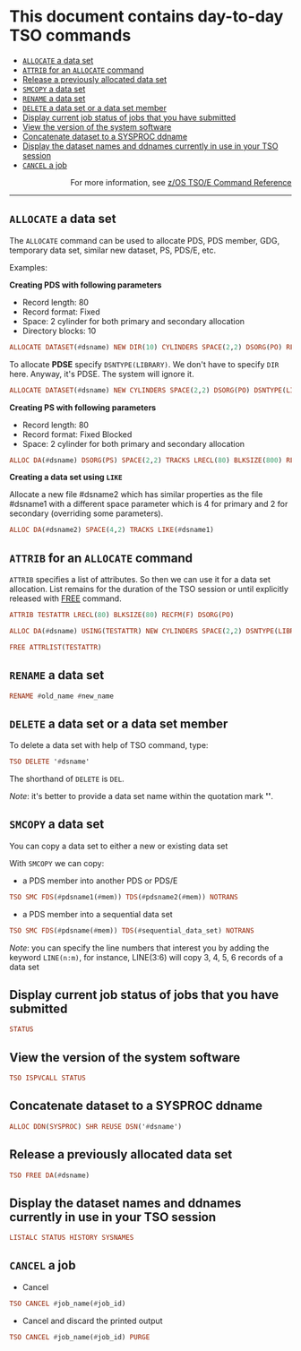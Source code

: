 # This document contains day-to-day TSO commands

* [`ALLOCATE` a data set](#allocate-a-data-set)
* [`ATTRIB` for an `ALLOCATE` command](#attrib-for-an-allocate-command)
* [Release a previously allocated data set](#release-a-previously-allocated-data-set)
* [`SMCOPY` a data set](#smcopy-a-data-set)
* [`RENAME` a data set](#rename-a-data-set)
* [`DELETE` a data set or a data set member](#delete-a-data-set-or-a-data-set-member)
* [Display current job status of jobs that you have submitted](#display-current-job-status-of-jobs-that-you-have-submitted)
* [View the version of the system software](#view-the-version-of-the-system-software)
* [Concatenate dataset to a SYSPROC ddname](#concatenate-dataset-to-a-sysproc-ddname)
* [Display the dataset names and ddnames currently in use in your TSO session](#display-the-dataset-names-and-ddnames-currently-in-use-in-your-tso-session)
* [`CANCEL` a job](#cancel-a-job)

<div align="right">For more information, see <a href="https://www.ibm.com/docs/en/zos/2.1.0?topic=tsoe-zos-command-reference">z/OS TSO/E Command Reference</a></div>

___

## `ALLOCATE` a data set

The `ALLOCATE` command can be used to allocate PDS, PDS member, GDG, temporary data set, similar new dataset, PS, PDS/E, etc. 

Examples:
 
**Creating PDS with following parameters**
* Record length: 80
* Record format: Fixed
* Space: 2 cylinder for both primary and secondary allocation
* Directory blocks: 10
```haskell
ALLOCATE DATASET(#dsname) NEW DIR(10) CYLINDERS SPACE(2,2) DSORG(PO) RECFM(F) LRECL(80) BLKSIZE(80) CATALOG
```
To allocate **PDSE** specify `DSNTYPE(LIBRARY)`. We don't have to specify `DIR` here. Anyway, it's PDSE. The system will ignore it.
```haskell
ALLOCATE DATASET(#dsname) NEW CYLINDERS SPACE(2,2) DSORG(PO) DSNTYPE(LIBRARY) RECFM(F) LRECL(80) BLKSIZE(80) CATALOG
```

**Creating PS with following parameters**
* Record length: 80
* Record format: Fixed Blocked
* Space: 2 cylinder for both primary and secondary allocation
```haskell
ALLOC DA(#dsname) DSORG(PS) SPACE(2,2) TRACKS LRECL(80) BLKSIZE(800) RECFM(F,B) NEW
```
**Creating a data set using `LIKE`**

Allocate a new file #dsname2 which has similar properties as the file #dsname1 with a different space parameter which is 4 for primary and 2 for secondary (overriding some parameters).
```haskell
ALLOC DA(#dsname2) SPACE(4,2) TRACKS LIKE(#dsname1)
```

## `ATTRIB` for an `ALLOCATE` command
`ATTRIB` specifies a list of attributes. So then we can use it for a data set allocation. List remains for the duration of the TSO session or  until explicitly released with [FREE](#release-a-previously-allocated-data-set) command.
```haskell
ATTRIB TESTATTR LRECL(80) BLKSIZE(80) RECFM(F) DSORG(PO) 
```
```haskell
ALLOC DA(#dsname) USING(TESTATTR) NEW CYLINDERS SPACE(2,2) DSNTYPE(LIBRARY) CATALOG
```
```haskell
FREE ATTRLIST(TESTATTR)
```

## `RENAME` a data set
```haskell
RENAME #old_name #new_name
```

## `DELETE` a data set or a data set member

To delete a data set with help of TSO command, type:
```haskell
TSO DELETE '#dsname'
```
The shorthand of `DELETE` is `DEL`.

*Note*: it's better to provide a data set name within the quotation mark **''**.

## `SMCOPY` a data set

You can copy a data set to either a new or existing data set

With `SMCOPY` we can copy:
* a PDS member into another PDS or PDS/E
```haskell
TSO SMC FDS(#pdsname1(#mem)) TDS(#pdsname2(#mem)) NOTRANS
```
* a PDS member into a sequential data set
```haskell
TSO SMC FDS(#pdsname(#mem)) TDS(#sequential_data_set) NOTRANS
```
*Note*: you can specify the line numbers that interest you by adding the keyword `LINE(n:m)`, for instance, LINE(3:6) will copy 3, 4, 5, 6 records of a data set

## Display current job status of jobs that you have submitted
```haskell
STATUS
```

## View the version of the system software
```haskell
TSO ISPVCALL STATUS
```

## Concatenate dataset to a SYSPROC ddname
```haskell
ALLOC DDN(SYSPROC) SHR REUSE DSN('#dsname')
```

## Release a previously allocated data set
```haskell
TSO FREE DA(#dsname)
```

## Display the dataset names and ddnames currently in use in your TSO session
```haskell
LISTALC STATUS HISTORY SYSNAMES
```

## `CANCEL` a job
* Cancel
```haskell
TSO CANCEL #job_name(#job_id)
```
* Cancel and discard the printed output
```haskell
TSO CANCEL #job_name(#job_id) PURGE
```
